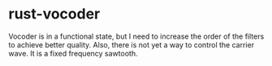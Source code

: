 # rust-vocoder

Vocoder is in a functional state, but I need to increase the order of the
filters to achieve better quality. Also, there is not yet a way to control
the carrier wave. It is a fixed frequency sawtooth.

